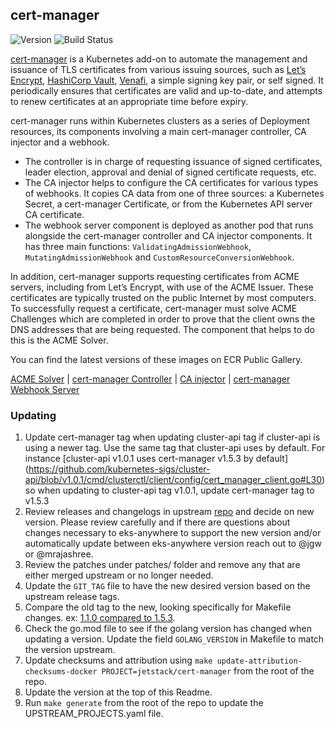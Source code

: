 ## **cert-manager**
![Version](https://img.shields.io/badge/version-v1.5.3-blue)
![Build Status](https://codebuild.us-west-2.amazonaws.com/badges?uuid=eyJlbmNyeXB0ZWREYXRhIjoiUkphQkhWTUpOOVE1OFVLU0dHQmVFUXZJV0dJaGVLYmtEZHp0aGtDRnJBQUxtaHVqOWp3S0l6d0NlTytqNWpwc2tNTmF6RnNhMTZ3d1J1RXErR0lWcldZPSIsIml2UGFyYW1ldGVyU3BlYyI6IlQyU2lIcVVtU3ozZVZSVTgiLCJtYXRlcmlhbFNldFNlcmlhbCI6MX0%3D&branch=main)

[cert-manager](https://github.com/jetstack/cert-manager) is a Kubernetes add-on to automate the management and issuance of TLS certificates from various issuing sources, such as [Let’s Encrypt](https://letsencrypt.org), [HashiCorp Vault](https://www.vaultproject.io), [Venafi](https://www.venafi.com/), a simple signing key pair, or self signed. It periodically ensures that certificates are valid and up-to-date, and attempts to renew certificates at an appropriate time before expiry.

cert-manager runs within Kubernetes clusters as a series of Deployment resources, its components involving a main cert-manager controller, CA injector and a webhook. 
* The controller is in charge of requesting issuance of signed certificates, leader election, approval and denial of signed certificate requests, etc.
* The CA injector helps to configure the CA certificates for various types of webhooks. It copies CA data from one of three sources: a Kubernetes Secret, a cert-manager Certificate, or from the Kubernetes API server CA certificate.
* The webhook server component is deployed as another pod that runs alongside the cert-manager controller and CA injector components. It has three main functions: `ValidatingAdmissionWebhook`, `MutatingAdmissionWebhook` and `CustomResourceConversionWebhook`.

In addition, cert-manager supports requesting certificates from ACME servers, including from Let’s Encrypt, with use of the ACME Issuer. These certificates are typically trusted on the public Internet by most computers. To successfully request a certificate, cert-manager must solve ACME Challenges which are completed in order to prove that the client owns the DNS addresses that are being requested. The component that helps to do this is the ACME Solver.

You can find the latest versions of these images on ECR Public Gallery.

[ACME Solver](https://gallery.ecr.aws/eks-anywhere/jetstack/cert-manager-acmesolver) | 
[cert-manager Controller](https://gallery.ecr.aws/eks-anywhere/jetstack/cert-manager-controller) | 
[CA injector](https://gallery.ecr.aws/eks-anywhere/jetstack/cert-manager-cainjector) | 
[cert-manager Webhook Server](https://gallery.ecr.aws/eks-anywhere/jetstack/cert-manager-webhook)

### Updating

1. Update cert-manager tag when updating cluster-api tag if cluster-api is using a newer tag.
   Use the same tag that cluster-api uses by default. For instance [cluster-api v1.0.1 uses cert-manager v1.5.3 by default]
   (https://github.com/kubernetes-sigs/cluster-api/blob/v1.0.1/cmd/clusterctl/client/config/cert_manager_client.go#L30) so when updating
   to cluster-api tag v1.0.1, update cert-manager tag to v1.5.3
1. Review releases and changelogs in upstream [repo](https://github.com/jetstack/cert-manager) and decide on new version.
   Please review carefully and if there are questions about changes necessary to eks-anywhere to support the new version
   and/or automatically update between eks-anywhere version reach out to @jgw or @mrajashree.
1. Review the patches under patches/ folder and remove any that are either merged upstream or no longer needed.
1. Update the `GIT_TAG` file to have the new desired version based on the upstream release tags.
1. Compare the old tag to the new, looking specifically for Makefile changes.
   ex: [1.1.0 compared to 1.5.3](https://github.com/jetstack/cert-manager/compare/v1.1.0...v1.5.3).
1. Check the go.mod file to see if the golang version has changed when updating a version. Update the field `GOLANG_VERSION` in
   Makefile to match the version upstream.
1. Update checksums and attribution using `make update-attribution-checksums-docker PROJECT=jetstack/cert-manager` from the root of the repo.
1. Update the version at the top of this Readme.
1. Run `make generate` from the root of the repo to update the UPSTREAM_PROJECTS.yaml file.
